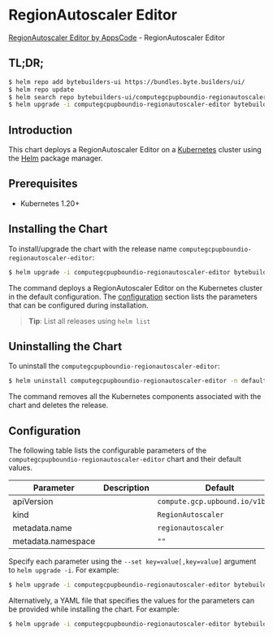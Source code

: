 # RegionAutoscaler Editor

[RegionAutoscaler Editor by AppsCode](https://byte.builders) - RegionAutoscaler Editor

## TL;DR;

```bash
$ helm repo add bytebuilders-ui https://bundles.byte.builders/ui/
$ helm repo update
$ helm search repo bytebuilders-ui/computegcpupboundio-regionautoscaler-editor --version=v0.4.18
$ helm upgrade -i computegcpupboundio-regionautoscaler-editor bytebuilders-ui/computegcpupboundio-regionautoscaler-editor -n default --create-namespace --version=v0.4.18
```

## Introduction

This chart deploys a RegionAutoscaler Editor on a [Kubernetes](http://kubernetes.io) cluster using the [Helm](https://helm.sh) package manager.

## Prerequisites

- Kubernetes 1.20+

## Installing the Chart

To install/upgrade the chart with the release name `computegcpupboundio-regionautoscaler-editor`:

```bash
$ helm upgrade -i computegcpupboundio-regionautoscaler-editor bytebuilders-ui/computegcpupboundio-regionautoscaler-editor -n default --create-namespace --version=v0.4.18
```

The command deploys a RegionAutoscaler Editor on the Kubernetes cluster in the default configuration. The [configuration](#configuration) section lists the parameters that can be configured during installation.

> **Tip**: List all releases using `helm list`

## Uninstalling the Chart

To uninstall the `computegcpupboundio-regionautoscaler-editor`:

```bash
$ helm uninstall computegcpupboundio-regionautoscaler-editor -n default
```

The command removes all the Kubernetes components associated with the chart and deletes the release.

## Configuration

The following table lists the configurable parameters of the `computegcpupboundio-regionautoscaler-editor` chart and their default values.

|     Parameter      | Description |                   Default                   |
|--------------------|-------------|---------------------------------------------|
| apiVersion         |             | <code>compute.gcp.upbound.io/v1beta1</code> |
| kind               |             | <code>RegionAutoscaler</code>               |
| metadata.name      |             | <code>regionautoscaler</code>               |
| metadata.namespace |             | <code>""</code>                             |


Specify each parameter using the `--set key=value[,key=value]` argument to `helm upgrade -i`. For example:

```bash
$ helm upgrade -i computegcpupboundio-regionautoscaler-editor bytebuilders-ui/computegcpupboundio-regionautoscaler-editor -n default --create-namespace --version=v0.4.18 --set apiVersion=compute.gcp.upbound.io/v1beta1
```

Alternatively, a YAML file that specifies the values for the parameters can be provided while
installing the chart. For example:

```bash
$ helm upgrade -i computegcpupboundio-regionautoscaler-editor bytebuilders-ui/computegcpupboundio-regionautoscaler-editor -n default --create-namespace --version=v0.4.18 --values values.yaml
```
